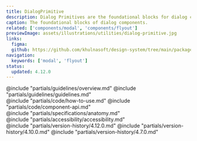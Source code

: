 ```yaml
---
title: DialogPrimitive
description: Dialog Primitives are the foundational blocks for dialog components such as modals, flyouts, and similar dialog-based components.
caption: The foundational blocks of dialog components.
related: ['components/modal', 'components/flyout']
previewImage: assets/illustrations/utilities/dialog-primitive.jpg
links:
  figma:
  github: https://github.com/khulnasoft/design-system/tree/main/packages/components/addon/components/kds/dialog-primitive
navigation:
  keywords: ['modal', 'flyout']
status:
  updated: 4.12.0
---
```


<section data-tab="Guidelines">
  @include "partials/guidelines/overview.md"
  @include "partials/guidelines/guidelines.md"
</section>

<section data-tab="Code">
  @include "partials/code/how-to-use.md"
  @include "partials/code/component-api.md"
</section>

<section data-tab="Specifications">
  @include "partials/specifications/anatomy.md"
</section>

<section data-tab="Accessibility">
  @include "partials/accessibility/accessibility.md"
</section>

<section data-tab="Version history">
  @include "partials/version-history/4.12.0.md"
  @include "partials/version-history/4.10.0.md"
  @include "partials/version-history/4.7.0.md"
</section>
